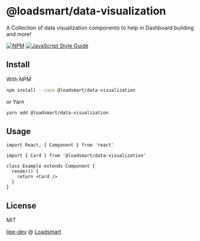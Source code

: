 # @loadsmart/data-visualization

A Collection of data visualization components to help in Dashboard building and more!

[![NPM](https://img.shields.io/npm/v/@loadsmart/data-visualization.svg)](https://www.npmjs.com/package/@loadsmart/data-visualization) [![JavaScript Style Guide](https://img.shields.io/badge/code_style-standard-brightgreen.svg)](https://standardjs.com)

## Install

With NPM

```bash
npm install --save @loadsmart/data-visualization
```

or Yarn

```bash
yarn add @loadsmart/data-visualization
```

## Usage

```tsx
import React, { Component } from 'react'

import { Card } from '@loadsmart/data-visualization'

class Example extends Component {
  render() {
    return <Card />
  }
}
```

## License

MIT

[lipe-dev](https://github.com/lipe-dev) @ [Loadsmart](https://github.com/loadsmart)

